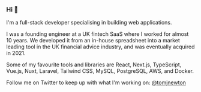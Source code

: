 ### Hi 👋

I'm a full-stack developer specialising in building web applications.

I was a founding engineer at a UK fintech SaaS where I worked for almost 10 years. We developed it from an in-house spreadsheet into a market leading tool in the UK financial advice industry, and was eventually acquired in 2021.

Some of my favourite tools and libraries are React, Next.js, TypeScript, Vue.js, Nuxt, Laravel, Tailwind CSS, MySQL, PostgreSQL, AWS, and Docker.

Follow me on Twitter to keep up with what I'm working on: [@tomjnewton](https://twitter.com/tomjnewton)

<!--
**thetomnewton/thetomnewton** is a ✨ _special_ ✨ repository because its `README.md` (this file) appears on your GitHub profile.

Here are some ideas to get you started:

- 🔭 I’m currently working on ...
- 🌱 I’m currently learning ...
- 👯 I’m looking to collaborate on ...
- 🤔 I’m looking for help with ...
- 💬 Ask me about ...
- 📫 How to reach me: ...
- 😄 Pronouns: ...
- ⚡ Fun fact: ...
-->
